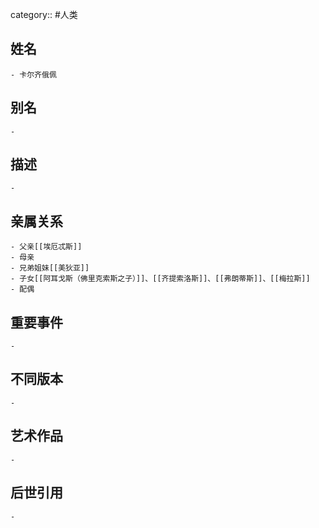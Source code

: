 category:: #人类
## 姓名
	- 卡尔齐俄佩
## 别名
	-
## 描述
	-
## 亲属关系
	- 父亲[[埃厄忒斯]]
	- 母亲
	- 兄弟姐妹[[美狄亚]]
	- 子女[[阿耳戈斯（佛里克索斯之子）]]、[[齐提索洛斯]]、[[弗朗蒂斯]]、[[梅拉斯]]
	- 配偶
## 重要事件
	-
## 不同版本
	-
## 艺术作品
	-
## 后世引用
	-
